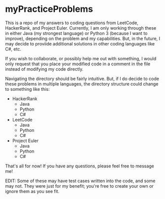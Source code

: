 # myPracticeProblems

This is a repo of my answers to coding questions from LeetCode, HackerRank, and Project Euler. Currently, I am only working through these in either Java (my strongest language) or Python 3 (because I want to improve), depending on the problem and my capabilities. But, in the future, I may decide to proviide additional solutions in other coding languages like C#, etc.

If you wish to collaborate, or possibly help me out with something, I would only request that you place your modified code in a comment in the file instead of modifying my code directly.

Navigating the directory should be fairly intuitive. But, if I do decide to code these problems in multiple languages, the directory structure could change to something like this:

* HackerRank
  * Java
  * Python
  * C#
* LeetCode
  * Java
  * Python
  * C#
* Project Euler
  * Java
  * Python
  * C#
 
That's all for now! If you have any questions, please feel free to message me!

EDIT: Some of these may have test cases written into the code, and some may not. They were just for my benefit; you're free to create your own or ignore them as you see fit.